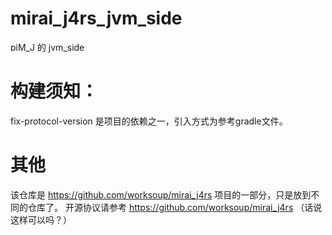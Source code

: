 # mirai_j4rs_jvm_side
ɒiM_J 的 jvm_side
# 构建须知：
fix-protocol-version 是项目的依赖之一，引入方式为参考gradle文件。
# 其他
该仓库是 https://github.com/worksoup/mirai_j4rs 项目的一部分，只是放到不同的仓库了。
开源协议请参考 https://github.com/worksoup/mirai_j4rs
（话说这样可以吗？）